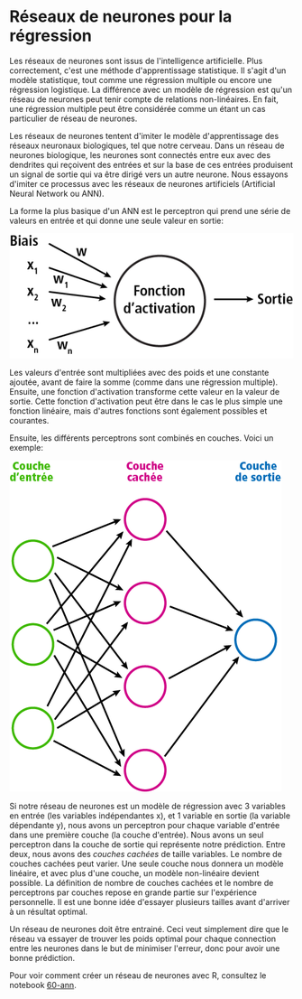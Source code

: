 # Réseaux de neurones pour la régression


Les réseaux de neurones sont issus de l'intelligence artificielle. Plus correctement, c'est une méthode d'apprentissage statistique. Il s'agit d'un modèle statistique, tout comme une régression multiple ou encore une régression logistique. La différence avec un modèle de régression est qu'un réseau de neurones peut tenir compte de relations non-linéaires. En fait, une régression multiple peut être considérée comme un étant un cas particulier de réseau de neurones.

Les réseaux de neurones tentent d'imiter le modèle d'apprentissage des réseaux neuronaux biologiques, tel que notre cerveau. Dans un réseau de neurones biologique, les neurones sont connectés entre eux avec des dendrites qui reçoivent des entrées et sur la base de ces entrées produisent un signal de sortie qui va être dirigé vers un autre neurone. Nous essayons d'imiter ce processus avec les réseaux de neurones artificiels (Artificial Neural Network ou ANN).

La forme la plus basique d'un ANN est le perceptron qui prend une série de valeurs en entrée et qui donne une seule valeur en sortie:

![](figures/perceptron.png)

Les valeurs d'entrée sont multipliées avec des poids et une constante ajoutée, avant de faire la somme (comme dans une régression multiple). Ensuite, une fonction d'activation transforme cette valeur en la valeur de sortie. Cette fonction d'activation peut être dans le cas le plus simple une fonction linéaire, mais d'autres fonctions sont également possibles et courantes.

Ensuite, les différents perceptrons sont combinés en couches. Voici un exemple:

![](figures/ann-arch.png)

Si notre réseau de neurones est un modèle de régression avec 3 variables en entrée (les variables indépendantes x), et 1 variable en sortie (la variable dépendante y), nous avons un perceptron pour chaque variable d'entrée dans une première couche (la couche d'entrée). Nous avons un seul perceptron dans la couche de sortie qui représente notre prédiction. Entre deux, nous avons des *couches cachées* de taille variables. Le nombre de couches cachées peut varier. Une seule couche nous donnera un modèle linéaire, et avec plus d'une couche, un modèle non-linéaire devient possible. La définition de nombre de couches cachées et le nombre de perceptrons par couches repose en grande partie sur l'expérience personnelle. Il est une bonne idée d'essayer plusieurs tailles avant d'arriver à un résultat optimal.

Un réseau de neurones doit être entrainé. Ceci veut simplement dire que le réseau va essayer de trouver les poids optimal pour chaque connection entre les neurones dans le but de minimiser l'erreur, donc pour avoir une bonne prédiction.


Pour voir comment créer un réseau de neurones avec R, consultez le notebook [60-ann](60-ann.ipynb).
